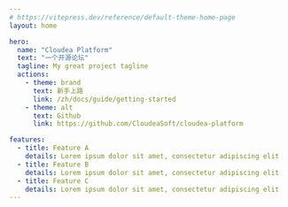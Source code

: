 ```yaml
---
# https://vitepress.dev/reference/default-theme-home-page
layout: home

hero:
  name: "Cloudea Platform"
  text: "一个开源论坛"
  tagline: My great project tagline
  actions:
    - theme: brand
      text: 新手上路
      link: /zh/docs/guide/getting-started
    - theme: alt
      text: Github
      link: https://github.com/CloudeaSoft/cloudea-platform

features:
  - title: Feature A
    details: Lorem ipsum dolor sit amet, consectetur adipiscing elit
  - title: Feature B
    details: Lorem ipsum dolor sit amet, consectetur adipiscing elit
  - title: Feature C
    details: Lorem ipsum dolor sit amet, consectetur adipiscing elit
---
```

